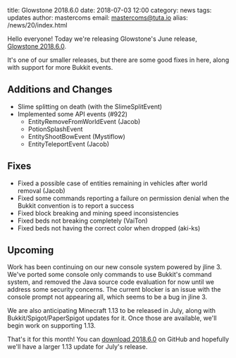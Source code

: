 title: Glowstone 2018.6.0
date: 2018-07-03 12:00
category: news
tags: updates
author: mastercoms
email: mastercoms@tuta.io
alias: /news/20/index.html

Hello everyone! Today we're releasing Glowstone's June release, [Glowstone 2018.6.0](https://github.com/GlowstoneMC/Glowstone/releases/tag/2018.6.0).

It's one of our smaller releases, but there are some good fixes in here, along with support for more Bukkit events.

## Additions and Changes
* Slime splitting on death (with the SlimeSplitEvent)
* Implemented some API events (#922)
    * EntityRemoveFromWorldEvent (Jacob)
    * PotionSplashEvent
    * EntityShootBowEvent (Mystiflow)
    * EntityTeleportEvent (Jacob)

## Fixes
* Fixed a possible case of entities remaining in vehicles after world removal (Jacob)
* Fixed some commands reporting a failure on permission denial when the Bukkit convention is to report a success
* Fixed block breaking and mining speed inconsistencies
* Fixed beds not breaking completely (VaiTon)
* Fixed beds not having the correct color when dropped (aki-ks)

## Upcoming 

Work has been continuing on our new console system powered by jline 3. We've ported some console only commands to use Bukkit's command system, and removed the Java source code evaluation for now until we address some security concerns. The current blocker is an issue with the console prompt not appearing all, which seems to be a bug in jline 3.

We are also anticipating Minecraft 1.13 to be released in July, along with Bukkit/Spigot/PaperSpigot updates for it. Once those are available, we'll begin work on supporting 1.13.

That's it for this month! You can [download 2018.6.0](https://github.com/GlowstoneMC/Glowstone/releases/tag/2018.6.0) on GitHub and hopefully we'll have a larger 1.13 update for July's release.
